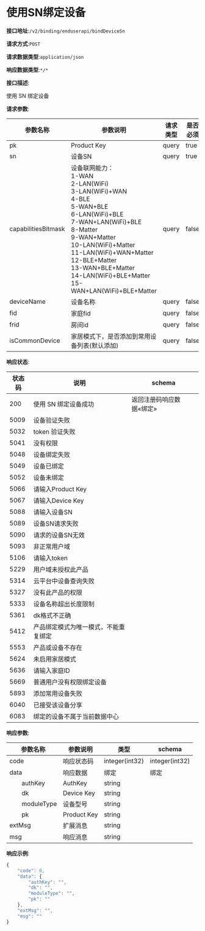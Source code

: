 # 使用SN绑定设备


**接口地址**:`/v2/binding/enduserapi/bindDeviceSn`


**请求方式**:`POST`


**请求数据类型**:`application/json`


**响应数据类型**:`*/*`

**接口描述**:<p>使用 SN 绑定设备</p>


**请求参数**:


| 参数名称            | 参数说明                                                     | 请求类型 | 是否必须 | 数据类型       | schema |
| ------------------- | ------------------------------------------------------------ | -------- | -------- | -------------- | ------ |
| pk                  | Product Key                                                  | query    | true     | string         |        |
| sn                  | 设备SN                                                       | query    | true     | string         |        |
| capabilitiesBitmask | 设备联网能力：<br/>1-WAN<br/>2-LAN(WiFi)<br/>3-LAN(WiFi)+WAN<br/>4-BLE<br/>5-WAN+BLE<br/>6-LAN(WiFi)+BLE<br/>7-WAN+LAN(WiFi)+BLE<br/>8-Matter<br/>9-WAN+Matter<br/>10-LAN(WiFi)+Matter<br/>11-LAN(WiFi)+WAN+Matter<br/>12-BLE+Matter<br/>13-WAN+BLE+Matter<br/>14-LAN(WiFi)+BLE+Matter <br/>15-WAN+LAN(WiFi)+BLE+Matter | query    | false    | integer(int32) |        |
| deviceName          | 设备名称                                                     | query    | false    | string         |        |
| fid                 | 家庭fid                                                      | query    | false    | string         |        |
| frid                | 房间id                                                       | query    | false    | string         |        |
| isCommonDevice      | 家居模式下，是否添加到常用设备列表(默认添加)                 | query    | false    | boolean        |        |


**响应状态**:


| 状态码 | 说明                                 | schema                   |
| ------ | ------------------------------------ | ------------------------ |
| 200    | 使用 SN 绑定设备成功                 | 返回注册码响应数据«绑定» |
| 5009   | 设备验证失败                         |                          |
| 5032   | token 验证失败                       |                          |
| 5041   | 没有权限                             |                          |
| 5048   | 设备绑定失败                         |                          |
| 5049   | 设备已绑定                           |                          |
| 5052   | 设备未绑定                           |                          |
| 5066   | 请输入Product Key                    |                          |
| 5067   | 请输入Device Key                     |                          |
| 5088   | 请输入设备SN                         |                          |
| 5089   | 设备SN请求失败                       |                          |
| 5090   | 请求的设备SN无效                     |                          |
| 5093   | 非正常用户域                         |                          |
| 5106   | 请输入token                          |                          |
| 5229   | 用户域未授权此产品                   |                          |
| 5314   | 云平台中设备查询失败                 |                          |
| 5327   | 没有此产品的权限                     |                          |
| 5333   | 设备名称超出长度限制                 |                          |
| 5361   | dk格式不正确                         |                          |
| 5412   | 产品绑定模式为唯一模式，不能重复绑定 |                          |
| 5553   | 产品或设备不存在                     |                          |
| 5624   | 未启用家居模式                       |                          |
| 5636   | 请输入家庭ID                         |                          |
| 5669   | 普通用户没有权限绑定设备             |                          |
| 5893   | 添加常用设备失败                     |                          |
| 6040   | 已接受该设备分享                     |                          |
| 6083   | 绑定的设备不属于当前数据中心         |                          |


**响应参数**:


| 参数名称               | 参数说明    | 类型           | schema         |
| ---------------------- | ----------- | -------------- | -------------- |
| code                   | 响应状态码  | integer(int32) | integer(int32) |
| data                   | 响应数据    | 绑定           | 绑定           |
| &emsp;&emsp;authKey    | AuthKey     | string         |                |
| &emsp;&emsp;dk         | Device Key  | string         |                |
| &emsp;&emsp;moduleType | 设备型号    | string         |                |
| &emsp;&emsp;pk         | Product Key | string         |                |
| extMsg                 | 扩展消息    | string         |                |
| msg                    | 响应消息    | string         |                |


**响应示例**:
```javascript
{
	"code": 0,
	"data": {
		"authKey": "",
		"dk": "",
		"moduleType": "",
		"pk": ""
	},
	"extMsg": "",
	"msg": ""
}
```
